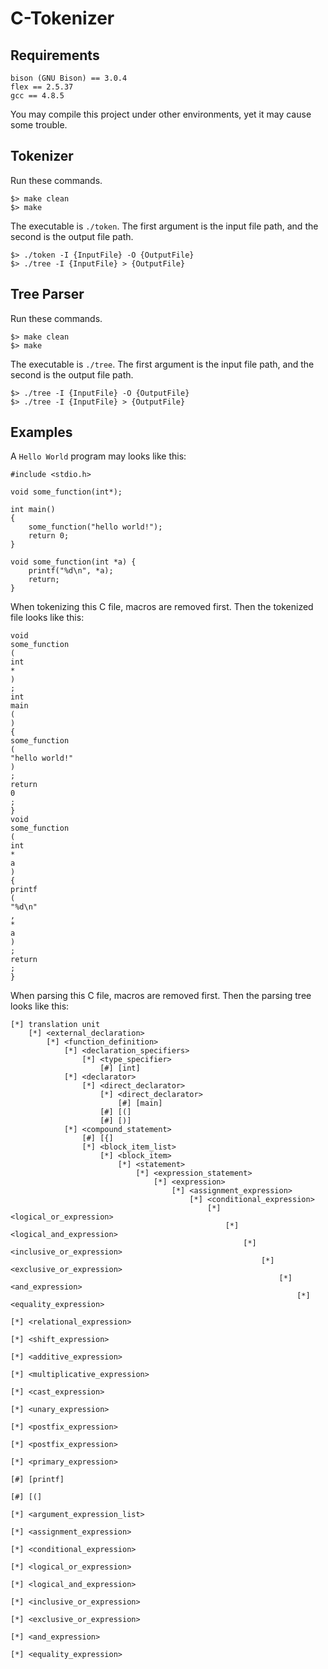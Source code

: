 # C-Tokenizer

## Requirements

```
bison (GNU Bison) == 3.0.4
flex == 2.5.37
gcc == 4.8.5
```

You may compile this project under other environments, yet it may cause some trouble.

## Tokenizer

Run these commands.

```
$> make clean
$> make
```

The executable is ``./token``. The first argument is the input file path, and the second is the output file path.

```
$> ./token -I {InputFile} -O {OutputFile}
$> ./tree -I {InputFile} > {OutputFile}
```

## Tree Parser

Run these commands.

```
$> make clean
$> make
```

The executable is ``./tree``. The first argument is the input file path, and the second is the output file path.

```
$> ./tree -I {InputFile} -O {OutputFile}
$> ./tree -I {InputFile} > {OutputFile}
```

## Examples

A ``Hello World`` program may looks like this:

```
#include <stdio.h>

void some_function(int*);

int main()
{
	some_function("hello world!");
	return 0;
}

void some_function(int *a) {
	printf("%d\n", *a);
	return;
}

```

When tokenizing this C file, macros are removed first. Then the tokenized file looks like this:

```
void
some_function
(
int
*
)
;
int
main
(
)
{
some_function
(
"hello world!"
)
;
return
0
;
}
void
some_function
(
int
*
a
)
{
printf
(
"%d\n"
,
*
a
)
;
return
;
}
```

When parsing this C file, macros are removed first. Then the parsing tree looks like this:

```
[*] translation unit
	[*] <external_declaration>
		[*] <function_definition>
			[*] <declaration_specifiers>
				[*] <type_specifier>
					[#] [int]
			[*] <declarator>
				[*] <direct_declarator>
					[*] <direct_declarator>
						[#] [main]
					[#] [(]
					[#] [)]
			[*] <compound_statement>
				[#] [{]
				[*] <block_item_list>
					[*] <block_item>
						[*] <statement>
							[*] <expression_statement>
								[*] <expression>
									[*] <assignment_expression>
										[*] <conditional_expression>
											[*] <logical_or_expression>
												[*] <logical_and_expression>
													[*] <inclusive_or_expression>
														[*] <exclusive_or_expression>
															[*] <and_expression>
																[*] <equality_expression>
																	[*] <relational_expression>
																		[*] <shift_expression>
																			[*] <additive_expression>
																				[*] <multiplicative_expression>
																					[*] <cast_expression>
																						[*] <unary_expression>
																							[*] <postfix_expression>
																								[*] <postfix_expression>
																									[*] <primary_expression>
																										[#] [printf]
																								[#] [(]
																								[*] <argument_expression_list>
																									[*] <assignment_expression>
																										[*] <conditional_expression>
																											[*] <logical_or_expression>
																												[*] <logical_and_expression>
																													[*] <inclusive_or_expression>
																														[*] <exclusive_or_expression>
																															[*] <and_expression>
																																[*] <equality_expression>
```